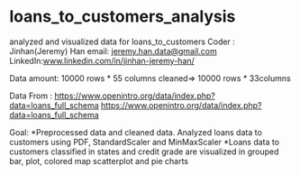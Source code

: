 # loans_to_customers_analysis
analyzed and visualized data for loans_to_customers
Coder : Jinhan(Jeremy) Han email: jeremy.han.data@gmail.com LinkedIn:www.linkedin.com/in/jinhan-jeremy-han/

Data amount: 10000 rows * 55 columns cleaned=> 10000 rows * 33columns

Data From : https://www.openintro.org/data/index.php?data=loans_full_schema
https://www.openintro.org/data/index.php?data=loans_full_schema

Goal: *Preprocessed data and cleaned data. Analyzed loans data to customers using PDF, StandardScaler and MinMaxScaler                                            *Loans data to customers classified in states and credit grade are visualized in grouped bar, plot, colored map scatterplot and pie charts    

